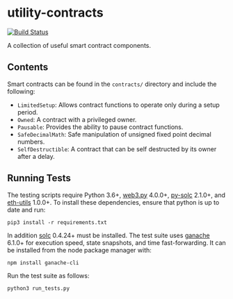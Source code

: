 # utility-contracts

[![Build Status](https://travis-ci.com/Havven/utility-contracts.svg?branch=master)](https://travis-ci.com/Havven/utility-contracts)

A collection of useful smart contract components.

## Contents

Smart contracts can be found in the `contracts/` directory and include the following:

* `LimitedSetup`: Allows contract functions to operate only during a setup period.
* `Owned`: A contract with a privileged owner.
* `Pausable`: Provides the ability to pause contract functions. 
* `SafeDecimalMath`: Safe manipulation of unsigned fixed point decimal numbers.
* `SelfDestructible`: A contract that can be self destructed by its owner after a delay.


## Running Tests

The testing scripts require Python 3.6+, [web3.py](https://github.com/ethereum/web3.py) 4.0.0+, [py-solc](https://github.com/ethereum/py-solc) 2.1.0+, and [eth-utils](https://github.com/ethereum/eth-utils) 1.0.0+. To install these dependencies, ensure that python is up to date and run:

```pip3 install -r requirements.txt```

In addition [solc](https://github.com/ethereum/solidity) 0.4.24+ must be installed. The test suite uses [ganache](https://github.com/trufflesuite/ganache-cli) 6.1.0+ for execution speed, state snapshots, and time fast-forwarding. It can be installed from the node package manager with:

```npm install ganache-cli```

Run the test suite as follows:

```python3 run_tests.py```
